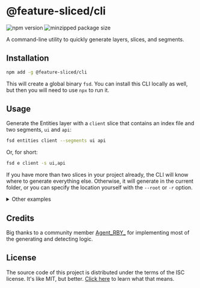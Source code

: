 # @feature-sliced/cli

![npm version](https://img.shields.io/npm/v/@feature-sliced/cli)
![minzipped package size](https://img.shields.io/bundlephobia/minzip/@feature-sliced/cli.svg)

A command-line utility to quickly generate layers, slices, and segments.

## Installation

```bash
npm add -g @feature-sliced/cli
```

This will create a global binary `fsd`. You can install this CLI locally as well, but then you will need to use `npx` to run it.

## Usage

Generate the Entities layer with a `client` slice that contains an index file and two segments, `ui` and `api`:

```bash
fsd entities client --segments ui api
```

Or, for short:

```bash
fsd e client -s ui,api
```

If you have more than two slices in your project already, the CLI will know where to generate everything else. Otherwise, it will generate in the current folder, or you can specify the location yourself with the `--root` or `-r` option.

<details><summary>Other examples</summary>

* Generate the Shared layer with a `ui` segment and an index file in the `src/` folder:
  ```bash
  fsd shared ui -r src
  ```

* Generate the Entities layer with slices `user` and `city`, each with an `api` segment:
  ```bash
  fsd e user city -s api
  ```

* Generate the Features layer with an `auth` slice containing segments `api` and `model`:
  ```bash
  fsd feature auth -s api,model
  ```

* Generate the Widgets layer with an index file in the ../fsd/ folder:
  ```bash
  fsd widgets header --root ../fsd/
  ```

* Generate the Pages layer with slices home and about, each with an ui segment
  ```bash
  fsd pages home,about -s ui
  ```

* Generate the App layer:
  ```
  fsd app
  ```

</details>

## Credits

Big thanks to a community member [Agent_RBY_](https://github.com/AgentRBY) for implementing most of the generating and detecting logic.

## License

The source code of this project is distributed under the terms of the ISC license. It's like MIT, but better. [Click here](https://choosealicense.com/licenses/isc/) to learn what that means.
